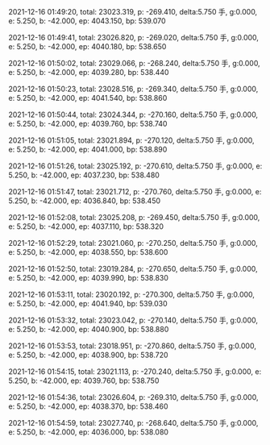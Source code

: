 2021-12-16 01:49:20, total: 23023.319, p: -269.410, delta:5.750 手, g:0.000, e: 5.250, b: -42.000, ep: 4043.150, bp: 539.070

2021-12-16 01:49:41, total: 23026.820, p: -269.020, delta:5.750 手, g:0.000, e: 5.250, b: -42.000, ep: 4040.180, bp: 538.650

2021-12-16 01:50:02, total: 23029.066, p: -268.240, delta:5.750 手, g:0.000, e: 5.250, b: -42.000, ep: 4039.280, bp: 538.440

2021-12-16 01:50:23, total: 23028.516, p: -269.340, delta:5.750 手, g:0.000, e: 5.250, b: -42.000, ep: 4041.540, bp: 538.860

2021-12-16 01:50:44, total: 23024.344, p: -270.160, delta:5.750 手, g:0.000, e: 5.250, b: -42.000, ep: 4039.760, bp: 538.740

2021-12-16 01:51:05, total: 23021.894, p: -270.120, delta:5.750 手, g:0.000, e: 5.250, b: -42.000, ep: 4041.000, bp: 538.890

2021-12-16 01:51:26, total: 23025.192, p: -270.610, delta:5.750 手, g:0.000, e: 5.250, b: -42.000, ep: 4037.230, bp: 538.480

2021-12-16 01:51:47, total: 23021.712, p: -270.760, delta:5.750 手, g:0.000, e: 5.250, b: -42.000, ep: 4036.840, bp: 538.450

2021-12-16 01:52:08, total: 23025.208, p: -269.450, delta:5.750 手, g:0.000, e: 5.250, b: -42.000, ep: 4037.110, bp: 538.320

2021-12-16 01:52:29, total: 23021.060, p: -270.250, delta:5.750 手, g:0.000, e: 5.250, b: -42.000, ep: 4038.550, bp: 538.600

2021-12-16 01:52:50, total: 23019.284, p: -270.650, delta:5.750 手, g:0.000, e: 5.250, b: -42.000, ep: 4039.990, bp: 538.830

2021-12-16 01:53:11, total: 23020.192, p: -270.300, delta:5.750 手, g:0.000, e: 5.250, b: -42.000, ep: 4041.940, bp: 539.030

2021-12-16 01:53:32, total: 23023.042, p: -270.140, delta:5.750 手, g:0.000, e: 5.250, b: -42.000, ep: 4040.900, bp: 538.880

2021-12-16 01:53:53, total: 23018.951, p: -270.860, delta:5.750 手, g:0.000, e: 5.250, b: -42.000, ep: 4038.900, bp: 538.720

2021-12-16 01:54:15, total: 23021.113, p: -270.240, delta:5.750 手, g:0.000, e: 5.250, b: -42.000, ep: 4039.760, bp: 538.750

2021-12-16 01:54:36, total: 23026.604, p: -269.310, delta:5.750 手, g:0.000, e: 5.250, b: -42.000, ep: 4038.370, bp: 538.460

2021-12-16 01:54:59, total: 23027.740, p: -268.640, delta:5.750 手, g:0.000, e: 5.250, b: -42.000, ep: 4036.000, bp: 538.080